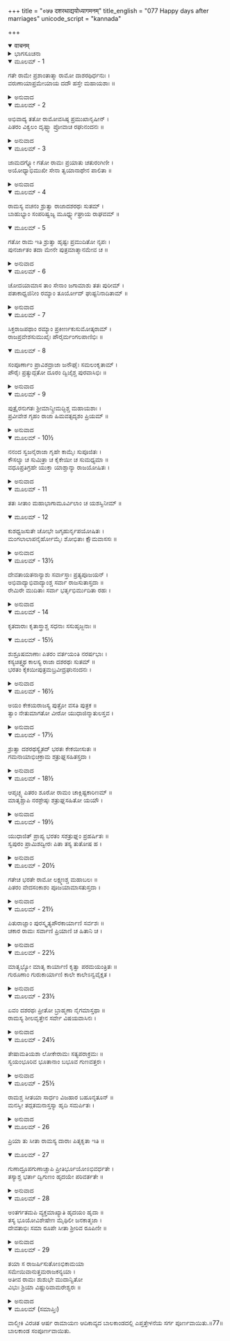 +++
title = "०७७ दशरथाद्ययोध्यागमनम्"
title_english = "077 Happy days after marriages"
unicode_script = "kannada"

+++
<details open><summary>वाचनम्</summary>

<div class="audioEmbed"  caption="श्रीराम-हरिसीताराममूर्ति-घनपाठिभ्यां वचनम्" src="https://archive.org/download/Ramayana-recitation-Sriram-harisItArAmamUrti-Ghanapaati-v2/Kanda_1/Kanda_1_BK-077-Dasharathaadi_Naamayodhyagamanam.mp3"></div>
</details>



<details><summary>ಭಾಗಸೂಚನಾ</summary>

ದಶರಥರಾಜನು ಪುತ್ರರ ಹಾಗೂ ವಧುಗಳೊಂದಿಗೆ ಅಯೋಧ್ಯಾಪ್ರವೇಶ, ಶತ್ರುಘ್ನ ಸಹಿತ ಭರತನು ಮಾವನ ಮನೆಗೆ ಹೋದುದು, ಶ್ರೀರಾಮನ ಸದ್ ವ್ಯವಹಾರಗಳಿಂದ ಎಲ್ಲರೂ ಸಂತೋಷಗೊಂಡುದು, ಸೀತಾ-ರಾಮರ ಪರಸ್ಪರ ಪ್ರೇಮ
</details>

<details open><summary>ಮೂಲಮ್ - 1</summary>

ಗತೇ ರಾಮೇ ಪ್ರಶಾಂತಾತ್ಮಾ ರಾಮೋ ದಾಶರಥಿರ್ಧನುಃ ।  
ವರುಣಾಯಾಪ್ರಮೇಯಾಯ ದದೌ ಹಸ್ತೇ ಮಹಾಯಶಾಃ ॥
</details>

<details><summary>ಅನುವಾದ</summary>

ಜಮದಗ್ನಿಕುಮಾರ ಪರಶುರಾಮರು ಹೊರಟುಹೋದ ಬಳಿಕ ಮಹಾಯಶಸ್ವೀ ದಶರಥನಂದನ ಶ್ರೀರಾಮನು ಶಾಂತಚಿತ್ತನಾಗಿ ಅಪಾರ ಶಕ್ತಿಶಾಲಿಯಾದ ವರುಣನ ಕೈಗೆ ಆ ಧನುಸ್ಸನ್ನು ಒಪ್ಪಿಸಿದನು.॥1॥
</details>

<details open><summary>ಮೂಲಮ್ - 2</summary>

ಅಭಿವಾದ್ಯ ತತೋ ರಾಮೋವಸಿಷ್ಠ ಪ್ರಮುಖಾನೃಷೀನ್ ।  
ಪಿತರಂ ವಿಕ್ವಲಂ ದೃಷ್ಟ್ವಾ ಪ್ರೋವಾಚ ರಘುನಂದನಃ ॥
</details>

<details><summary>ಅನುವಾದ</summary>

ಅನಂತರ ವಸಿಷ್ಠಾದಿ ಋಷಿಗಳಿಗೆ ನಮಸ್ಕರಿಸಿ ರಘುನಂದನ ಶ್ರೀರಾಮನು ಖಿನ್ನನಾದ ತನ್ನ ತಂದೆಯನ್ನು ನೋಡಿ ಅವರಲ್ಲಿ ಇಂತೆಂದನು.॥2॥
</details>

<details open><summary>ಮೂಲಮ್ - 3</summary>

ಜಾಮದಗ್ನ್ಯೋ ಗತೋ ರಾಮಃ ಪ್ರಯಾತು ಚತುರಂಗಿಣೀ ।  
ಅಯೋಧ್ಯಾಭಿಮುಖೀ ಸೇನಾ ತ್ವಯಾನಾಥೇನ ಪಾಲಿತಾ ॥
</details>

<details><summary>ಅನುವಾದ</summary>

ತಂದೆಯೇ! ಜಮದಗ್ನಿಕುಮಾರ ಪರಶುರಾಮರು ಹೊರಟು ಹೋದರು. ಈಗ ನಿನ್ನಿಂದ ಪಾಲಿತವಾದ ಚತುರಂಗ ಸೇನೆಯು ಅಯೋಧ್ಯೆಯ ಕಡೆಗೆ ಪ್ರಯಾಣ ಮಾಡಲಿ.॥3॥
</details>

<details open><summary>ಮೂಲಮ್ - 4</summary>

ರಾಮಸ್ಯ ವಚನಂ ಶ್ರುತ್ವಾ ರಾಜಾದಶರಥಃ ಸುತಮ್ ।  
ಬಾಹುಭ್ಯಾಂ ಸಂಪರಿಷ್ವಜ್ಯ ಮೂರ್ಧ್ನ್ಯುಘ್ರಾಯ ರಾಘವಮ್ ॥
</details>

<details open><summary>ಮೂಲಮ್ - 5</summary>

ಗತೋ ರಾಮ ಇತಿ ಶ್ರುತ್ವಾ ಹೃಷ್ಟಃ ಪ್ರಮುದಿತೋ ನೃಪಃ ।  
ಪುನರ್ಜಾತಂ ತದಾ ಮೇನೇ ಪುತ್ರಮಾತ್ಮಾನಮೇವ ಚ ॥
</details>

<details><summary>ಅನುವಾದ</summary>

ಶ್ರೀರಾಮನ ಮಾತನ್ನು ಕೇಳಿ ದಶರಥನು ಪುತ್ರನಾದ ರಘುನಾಥನನ್ನು ಬರಸೆಳೆದು ತಬ್ಬಿಕೊಂಡು ನೆತ್ತಿಯನ್ನು ಆಘ್ರಾಣಿಸಿದನು. ‘ಪರಶುರಾಮರು ಹೊರಟುಹೋದರು’ ಇದನ್ನು ಕಂಡು ದಶರಥ ಬಹಳ ಹರ್ಷಗೊಂಡು ಆನಂದಮಗ್ನನಾದನು. ಆಗ ಅವನು ತನ್ನ ಮತ್ತು ತನ್ನ ಮಕ್ಕಳ ಪುನರ್ಜನ್ಮವಾದಂತೆ ತಿಳಿದನು.॥4-5॥
</details>

<details open><summary>ಮೂಲಮ್ - 6</summary>

ಚೋದಯಾಮಾಸ ತಾಂ ಸೇನಾಂ ಜಗಾಮಾಶು ತತಃ ಪುರೀಮ್ ।  
ಪತಾಕಾಧ್ವಜಿನೀಂ ರಮ್ಯಾಂ ತೂರ್ಯೋದ್ ಘುಷ್ಟನಿನಾದಿತಾಮ್ ॥
</details>

<details><summary>ಅನುವಾದ</summary>

ಬಳಿಕ ದಶರಥನು ತನ್ನ ಸೈನ್ಯಕ್ಕೆ ನಗರದ ಕಡೆಗೆ ನಡೆಯಲು ಆಜ್ಞಾಪಿಸಿದನು. ಅಲ್ಲಿಂದ ಹೊರಟು ಶೀಘ್ರವಾಗಿ ಅಯೋಧ್ಯೆಯನ್ನು ತಲುಪಿದರು. ಆಗ ಅಯೋಧ್ಯೆಯು ತಳಿರು ತೋರಣ, ಧ್ವಜ-ಪತಾಕೆಗಳಿಂದ ಅಲಂಕೃತವಾಗಿತ್ತು; ಅದರಿಂದ ನಗರವು ವಿಶೇಷವಾಗಿ ಶೋಭಿಸುತ್ತಿತ್ತು. ಬಗೆಬಗೆಯ ಮಂಗಳ ವಾದ್ಯಗಳ ಧ್ವನಿಗಳಿಂದ ನಗರವು ಪ್ರತಿಧ್ವನಿಸುತ್ತಿತ್ತು.॥6॥
</details>

<details open><summary>ಮೂಲಮ್ - 7</summary>

ಸಿಕ್ತರಾಜಪಥಾಂ ರಮ್ಯಾಂ ಪ್ರಕೀರ್ಣಕುಸುಮೋತ್ಕರಾಮ್ ।  
ರಾಜಪ್ರವೇಶಸುಮುಖೈಃ ಪೌರೈರ್ಮಂಗಲಪಾಣಿಭಿಃ ॥
</details>

<details open><summary>ಮೂಲಮ್ - 8</summary>

ಸಂಪೂರ್ಣಾಂ ಪ್ರಾವಿಶದ್ರಾಜಾ ಜನೌಘೈಃ ಸಮಲಂಕೃತಾಮ್ ।  
ಪೌರೈಃ ಪ್ರತ್ಯುದ್ಗತೋ ದೂರಂ ದ್ವಿಜೈಶ್ಚ ಪುರವಾಸಿಭಿಃ ॥
</details>

<details><summary>ಅನುವಾದ</summary>

ರಾಜಬೀದಿಗಳಲ್ಲಿ ಪನ್ನೀರನ್ನು ಸಿಂಪಡಿಸಿದ್ದರು. ಅದರಿಂದ ಪುರಿಯ ಶೋಭೆ ಅವರ್ಣನೀಯವಾಗಿತ್ತು. ಸುಗಂಧಿತ ಪುಷ್ಪಗಳನ್ನು ರಾಶಿರಾಶಿಯಾಗಿ ಚೆಲ್ಲಿದ್ದರು. ಪ್ರಜಾಜನರು ಕೈಗಳಲ್ಲಿ ಮಾಂಗಲಿಕ ವಸ್ತುಗಳನ್ನು ಎತ್ತಿಕೊಂಡು ರಾಜನ ಪ್ರವೇಶ ಮಾರ್ಗದಲ್ಲಿ ನಿಂತಿದ್ದರು. ಹೀಗೆ ಅಲಂಕೃತವಾದ ಅಯೋಧ್ಯೆಯನ್ನು ರಾಜನು ಪ್ರವೇಶಿಸಿದನು. ನಾಗರಿಕರು, ಪುರಪ್ರಮುಖರು, ಬ್ರಾಹ್ಮಣರು, ಸ್ವಲ್ಪ ದೂರ ಮುಂದೆ ಹೋಗಿ ಮಹಾರಾಜನನ್ನು ಸ್ವಾಗತಿಸಿದರು.॥7-8॥
</details>

<details open><summary>ಮೂಲಮ್ - 9</summary>

ಪುತ್ರೈರನುಗತಃ ಶ್ರೀಮಾನ್ಶ್ರೀಮದ್ಭಿಶ್ಚ ಮಹಾಯಶಾಃ ।  
ಪ್ರವೀವೇಶ ಗೃಹಂ ರಾಜಾ ಹಿಮವತ್ಸದೃಶಂ ಪ್ರಿಯಮ್ ॥
</details>

<details><summary>ಅನುವಾದ</summary>

ತನ್ನ ಕಾಂತಿಯುಕ್ತ ಪುತ್ರರೊಂದಿಗೆ ಮಹಾಯಶಸ್ವೀ ಶ್ರೀಮಾನ್ ರಾಜಾ ದಶರಥನು ಹಿಮಾಲಯದಂತೆ ಸುಂದರ ಹಾಗೂ ಗಗನಚುಂಬಿಯಾದ ತನ್ನ ಅರಮನೆಯನ್ನು ಪ್ರವೇಶಿಸಿದನು.॥9॥
</details>

<details open><summary>ಮೂಲಮ್ - 10½</summary>

ನನಂದ ಸ್ವಜನೈರಾಜಾ ಗೃಹೇ ಕಾಮೈಃ ಸುಪೂಜಿತಃ ।  
ಕೌಸಲ್ಯಾ ಚ ಸುಮಿತ್ರಾ ಚ ಕೈಕೇಯೀ ಚ ಸುಮಧ್ಯಮಾ ॥  
ವಧೂಪ್ರತಿಗ್ರಹೇ ಯುಕ್ತಾ ಯಾಶ್ಚಾನ್ಯಾ ರಾಜಯೋಷಿತಃ ।
</details>

<details><summary>ಅನುವಾದ</summary>

ಅರಮನೆಯಲ್ಲಿ ಸ್ವಜನರಿಂದ ಮನೋವಾಂಛಿತ ವಸ್ತುಗಳಿಂದ ಪೂಜಿತನಾದ ದಶರಥನು ಪರಮಾನಂದವನ್ನು ಹೊಂದಿದನು. ಮಹಾರಾಣಿ ಕೌಸಲ್ಯೆ, ಸುಮಿತ್ರೆ, ಸುಂದರಿಯಾದ ಕೈಕೆ ಹಾಗೂ ಇತರ ರಾಜಪುತ್ರಿಯರೆಲ್ಲರೂ ಸೊಸೆಯರಿಗೆ ಆರತಿ ಎತ್ತಲು ಹೊರಟರು.॥10॥
</details>

<details open><summary>ಮೂಲಮ್ - 11</summary>

ತತಃ ಸೀತಾಂ ಮಹಾಭಾಗಾಮೂರ್ವಿಲಾಂ ಚ ಯಶಸ್ವಿನೀಮ್ ॥
</details>

<details open><summary>ಮೂಲಮ್ - 12</summary>

ಕುಶಧ್ವಜಸುತೇ ಚೋಭೇ ಜಗೃಹುರ್ನೃಪಯೋಷಿತಃ ।  
ಮಂಗಲಾಲಾಪನೈರ್ಹೋಮೈಃ ಶೋಭಿತಾಃ ಕ್ಷೌಮವಾಸಸಃ ॥
</details>

<details><summary>ಅನುವಾದ</summary>

ಅನಂತರ ರಾಜ ಪರಿವಾರದ ಆ ಸ್ತ್ರೀಯರು ಪರಮ ಸೌಭಾಗ್ಯವತೀ ಸೀತೆ, ಯಶಸ್ವಿನೀ ಊರ್ಮಿಳೆ, ಕುಶಧ್ವಜನ ಕನ್ಯೆಯರಾದ ಮಾಂಡವೀ ಮತ್ತು ಶ್ರುತಕೀರ್ತಿ ಇವರನ್ನು ಪಲ್ಲಕ್ಕಿಗಳಿಂದ ಇಳಿಸಿ, ಮಂಗಳ ಗೀತೆಗಳನ್ನು ಹಾಡುತ್ತಾ ಎಲ್ಲ ವಧುಗಳನ್ನು ಒಳಗೆ ಕರೆದುಕೊಂಡು ಹೋದರು. ಅವರೆಲ್ಲ ಪ್ರವೇಶ ಕಾಲಿಕ ಹೋಮ ಕರ್ಮದಿಂದ ಸುಶೋಭಿತರಾಗಿದ್ದು ರೇಶ್ಮೆಯ ಸೀರೆಗಳಿಂದ ಅಲಂಕೃತರಾಗಿದ್ದರು.॥11-12॥
</details>

<details open><summary>ಮೂಲಮ್ - 13½</summary>

ದೇವತಾಯತನಾನ್ಯಾಶು ಸರ್ವಾಸ್ತಾಃ ಪ್ರತ್ಯಪೂಜಯನ್ ।  
ಅಭಿವಾದ್ಯಾಭಿವಾದ್ಯಾಂಶ್ಚ ಸರ್ವಾ ರಾಜಸುತಾಸ್ತದಾ ॥  
ರೇಮಿರೇ ಮುದಿತಾಃ ಸರ್ವಾ ಭರ್ತೃಭಿರ್ಮುದಿತಾ ರಹಃ ।
</details>

<details><summary>ಅನುವಾದ</summary>

ಅವರೆಲ್ಲರನ್ನು ದೇವರ ಮನೆಗೆ ಕರೆದುಕೊಂಡು ಹೋಗಿ ಸೊಸೆಯರಿಂದ ದೇವತಾ ಪೂಜೆ ಮಾಡಿಸಿದರು. ಅನಂತರ ನವವಧುಗಳಾಗಿ ಬಂದಿರುವ ಆ ಎಲ್ಲ ರಾಜಕುಮಾರಿಯರು ವಂದನೀಯರಾದ ಅತ್ತೆ ಮಾವಂದಿರು ಆದಿ ಎಲ್ಲರ ಚರಣಗಳಿಗೆ ನಮಸ್ಕರಿಸಿದರು ಹಾಗೂ ತಮ್ಮ-ತಮ್ಮ ಪತಿಗಳೊಂದಿಗೆ ಏಕಾಂತದಲ್ಲಿ ಇದ್ದು ಅವರೆಲ್ಲರೂ ಬಹಳ ಆನಂದದಿಂದ ದಿನಕಳೆಯ ತೊಡಗಿದರು.॥13½॥
</details>

<details open><summary>ಮೂಲಮ್ - 14</summary>

ಕೃತದಾರಾಃ ಕೃತಾಸ್ತ್ರಾಶ್ಚ ಸಧನಾಃ ಸಸುಹೃಜ್ಜನಾಃ ॥
</details>

<details open><summary>ಮೂಲಮ್ - 15½</summary>

ಶುಶ್ರೂಷಮಾಣಾಃ ಪಿತರಂ ವರ್ತಯಂತಿ ನರರ್ಷಭಾಃ ।  
ಕಸ್ಯಚಿತ್ತ್ವಥ ಕಾಲಸ್ಯ ರಾಜಾ ದಶರಥಃ ಸುತಮ್ ॥  
ಭರತಂ ಕೈಕಯೀಪುತ್ರಮಬ್ರವೀದ್ರಘುನಂದನಃ ।
</details>

<details><summary>ಅನುವಾದ</summary>

ಶ್ರೀರಾಮನೇ ಆದಿ ಪುರುಷಶ್ರೇಷ್ಠ ನಾಲ್ವರು ಸಹೋದರರೂ ಅಸ್ತ್ರವಿದ್ಯೆಯಲ್ಲಿ ನಿಪುಣರಾಗಿದ್ದರು, ವಿವಾಹಿತರಾಗಿ, ಧನ ಮತ್ತು ಮಿತ್ರರೊಂದಿಗೆ ಇರುತ್ತಾ ತಂದೆಯ ಸೇವೆ ಮಾಡತೊಡಗಿದರು. ಸ್ವಲ್ಪ ಸಮಯ ಕಳೆದಾಗ ರಘುನಂದನ ದಶರಥನು ಕೈಕೇಯೀ ಕುಮಾರ ಭರತನಲ್ಲಿ ಹೇಳಿದನು.॥14-15½॥
</details>

<details open><summary>ಮೂಲಮ್ - 16½</summary>

ಅಯಂ ಕೇಕಯರಾಜಸ್ಯ ಪುತ್ರೋ ವಸತಿ ಪುತ್ರಕ ॥  
ತ್ವಾಂ ನೇತುಮಾಗತೋ ವೀರೋ ಯುಧಾಜಿನ್ಮಾತುಲಸ್ತವ ।
</details>

<details><summary>ಅನುವಾದ</summary>

ಮಗು! ನಿನ್ನ ಮಾವನಾದ ಕೇಕೆಯ ರಾಜಕುಮಾರ ವೀರ ಯುಧಾಜಿತ್ತು ನಿನ್ನನ್ನು ಕರೆದುಕೊಂಡು ಹೋಗಲು ಬಂದಿರುವನು. ಅನೇಕ ದಿನಗಳಿಂದ ಇಲ್ಲೇ ಇರುವನು.॥16½॥
</details>

<details open><summary>ಮೂಲಮ್ - 17½</summary>

ಶ್ರುತ್ವಾ ದಶರಥಸ್ಯೈತದ್ ಭರತಃ ಕೇಕಯೀಸುತಃ ॥  
ಗಮನಾಯಾಭಿಚಕ್ರಾಮ ಶತ್ರುಘ್ನಸಹಿತಸ್ತದಾ ।
</details>

<details><summary>ಅನುವಾದ</summary>

ದಶರಥನ ಮಾತನ್ನು ಕೇಳಿ ಕೈಕೇಯಿ ಕುಮಾರ ಭರತನು ಶತ್ರುಘ್ನನೊಂದಿಗೆ ಮಾವನ ಮನೆಗೆ ಹೋಗುವ ವಿಚಾರ ಮಾಡಿದನು.॥17॥
</details>

<details open><summary>ಮೂಲಮ್ - 18½</summary>

ಆಪೃಚ್ಛ್ಯ ಪಿತರಂ ಶೂರೋ ರಾಮಂ ಚಾಕ್ಲಿಷ್ಟಕಾರಿಣಮ್ ॥  
ಮಾತೃಶ್ಚಾಪಿ ನರಶ್ರೇಷ್ಠಃ ಶತ್ರುಘ್ನಸಹಿತೋ ಯಯೌ ।
</details>

<details><summary>ಅನುವಾದ</summary>

ಆ ನರಶ್ರೇಷ್ಠ ಶೂರವೀರನಾದ ಭರತನು ತಂದೆ ದಶರಥನ ಹಾಗೂ ಸುಲಭವಾಗಿ ಎಲ್ಲ ಮಹಾಕಾರ್ಯಗಳನ್ನು ಮಾಡುವ ಶ್ರೀರಾಮನ ಮತ್ತು ಎಲ್ಲ ತಾಯಂದಿರ ಅಪ್ಪಣೆ ಪಡೆದು ಶತ್ರುಘ್ನನೊಂದಿಗೆ ಹೊರಟನು.॥18½॥
</details>

<details open><summary>ಮೂಲಮ್ - 19½</summary>

ಯುಧಾಜಿತ್ ಪ್ರಾಪ್ಯ ಭರತಂ ಸಶತ್ರುಘ್ನಂ ಪ್ರಹರ್ಷಿತಃ ॥  
ಸ್ವಪುರಂ ಪ್ರಾಮಿಶದ್ವೀರಃ ಪಿತಾ ತಸ್ಯ ತುತೋಷ ಹ ।
</details>

<details><summary>ಅನುವಾದ</summary>

ಶತ್ರುಘ್ನ ಸಹಿತ ಭರತನನ್ನು ಜೊತೆಗೆ ಕರೆದುಕೊಂಡು ವೀರ ಯುಧಾಜಿತ್ತು ಬಹಳ ಹರ್ಷದಿಂದ ತನ್ನ ನಗರವನ್ನು ಪ್ರವೇಶಿಸಿದನು. ಇದರಿಂದ ಅವನ ತಂದೆಗೆ ಬಹಳ ಸಂತೋಷವಾಯಿತು.॥19½॥
</details>

<details open><summary>ಮೂಲಮ್ - 20½</summary>

ಗತೇಚ ಭರತೇ ರಾಮೋ ಲಕ್ಷ್ಮಣಶ್ಚ ಮಹಾಬಲಃ ॥  
ಪಿತರಂ ವೇದಸಂಕಾಶಂ ಪೂಜಯಾಮಾಸತುಸ್ತದಾ ।
</details>

<details><summary>ಅನುವಾದ</summary>

ಭರತನು ಹೊರಟು ಹೋದ ಬಳಿಕ ಮಹಾಬಲಿ ಶ್ರೀರಾಮ ಮತ್ತು ಲಕ್ಷ್ಮಣರು ತಮ್ಮ ದೇವರಂತೆ ಇರುವ ತಂದೆಯ ಸೇವೆ-ಪೂಜೆಯಲ್ಲಿ ಮುಳುಗಿದರು.॥20½॥
</details>

<details open><summary>ಮೂಲಮ್ - 21½</summary>

ಪಿತುರಾಜ್ಞಾಂ ಪುರಸ್ಕೃತ್ಯಪೌರಕಾರ್ಯಾಣಿ ಸರ್ವಶಃ ॥  
ಚಕಾರ ರಾಮಃ ಸರ್ವಾಣಿ ಪ್ರಿಯಾಣಿ ಚ ಹಿತಾನಿ ಚ ।
</details>

<details><summary>ಅನುವಾದ</summary>

ತಂದೆಯ ಆಜ್ಞೆಯನ್ನು ಶಿರಸಾವಹಿಸಿ ಅವರು ನಗರವಾಸಿಯರ ಎಲ್ಲ ಕಾರ್ಯವನ್ನು ನೋಡಿಕೊಳ್ಳುವುದು ಹಾಗೂ ಅವರ ಎಲ್ಲ ಪ್ರಿಯವಾದ, ಹಿತಕರ ಕಾರ್ಯಗಳನ್ನು ಮಾಡತೊಡಗಿದರು.॥21½॥
</details>

<details open><summary>ಮೂಲಮ್ - 22½</summary>

ಮಾತೃಭ್ಯೋ ಮಾತೃ ಕಾರ್ಯಾಣಿ ಕೃತ್ವಾ ಪರಮಯಂತ್ರಿತಃ ॥  
ಗುರೂಣಾಂ ಗುರುಕಾರ್ಯಾಣಿ ಕಾಲೇ ಕಾಲೇಽನ್ವವೈಕ್ಷತ ।
</details>

<details><summary>ಅನುವಾದ</summary>

ಅವರು ಬಹಳ ಸಂಯಮದಲ್ಲಿದ್ದು, ಸಮಯಕ್ಕೆ ಸರಿಯಾಗಿ ಮಾತೆಯರ ಅವಶ್ಯಕ ಕಾರ್ಯಗಳನ್ನು ಪೂರ್ಣ ಗೊಳಿಸಿ, ಗುರುಜನರ ಭಾರೀ-ಭಾರೀ ಕಾರ್ಯಗಳನ್ನು ಕೂಡ ಸಿದ್ಧಗೊಳಿಸಲು ಗಮನಕೊಡುತ್ತಿದ್ದರು.॥22½॥
</details>

<details open><summary>ಮೂಲಮ್ - 23½</summary>

ಏವಂ ದಶರಥಃ ಪ್ರೀತೋ ಬ್ರಾಹ್ಮಣಾ ನೈಗಮಾಸ್ತಥಾ ॥  
ರಾಮಸ್ಯ ಶೀಲವೃತ್ತೇನ ಸರ್ವೇ ವಿಷಯವಾಸಿನಃ ।
</details>

<details><summary>ಅನುವಾದ</summary>

ಅವರ ಈ ಸದ್ವರ್ತನೆಯಿಂದ ದಶರಥನು, ವೇದವೇತ್ತರಾದ ಬ್ರಾಹ್ಮಣರು ಹಾಗೂ ವೈಶ್ಯವರ್ಗವು ಬಹಳ ಪ್ರಸನ್ನರಾಗಿದ್ದರು. ಶ್ರೀರಾಮನ ಉತ್ತಮ ಶೀಲ, ಸದ್ ವ್ಯವಹಾರದಿಂದ ಆ ರಾಜ್ಯದಲ್ಲಿ ವಾಸಿಸುತ್ತಿದ್ದವರೆಲ್ಲರೂ ಬಹಳ ಸಂತುಷ್ಟರಾದರು.॥23½॥
</details>

<details open><summary>ಮೂಲಮ್ - 24½</summary>

ತೇಷಾಮತಿಯಶಾ ಲೋಕೇರಾಮಃ ಸತ್ಯಪರಾಕ್ರಮಃ ॥  
ಸ್ವಯಂಭೂರಿವ ಭೂತಾನಾಂ ಬಭೂವ ಗುಣವತ್ತರಃ ।
</details>

<details><summary>ಅನುವಾದ</summary>

ರಾಜನ ನಾಲ್ವರು ಪುತ್ರರಲ್ಲಿ ಸತ್ಯ ಪರಾಕ್ರಮಿ ಶ್ರೀರಾಮನೇ ಲೋಕಗಳಲ್ಲಿ-ಸಮಸ್ತ ಪ್ರಾಣಿಗಳಲ್ಲಿ ಸ್ವಯಂಭೂ ಬ್ರಹ್ಮದೇವರೇ ಅತ್ಯಂತ ಯಶಸ್ವೀ ಮತ್ತು ಮಹಾನ್ ಗುಣವಂತನಾಗಿರುವಂತೆಯೇ ಅತ್ಯಂತ ಯಶಸ್ವೀ ಗುಣವಂತನಾಗಿದ್ದನು.॥24½॥
</details>

<details open><summary>ಮೂಲಮ್ - 25½</summary>

ರಾಮಶ್ಚ ಸೀತಯಾ ಸಾರ್ಧಂ ವಿಜಹಾರ ಬಹೂನೃತೂನ್ ॥  
ಮನಸ್ವೀ ತದ್ಗತಮನಾಸ್ತಸ್ಯಾ ಹೃದಿ ಸಮರ್ಪಿತಃ ।
</details>

<details><summary>ಅನುವಾದ</summary>

ಶ್ರೀರಾಮಚಂದ್ರನು ಸದಾ ಸೀತೆಯ ಹೃದಯ ಮಂದಿರದಲ್ಲಿ ವಿರಾಜಿಸುತ್ತಿದ್ದನು ಹಾಗೂ ಮಹಾತ್ಮಾ ಶ್ರೀರಾಮನ ಮನಸ್ಸೂ ಕೂಡ ಸೀತೆಯಲ್ಲೇ ತೊಡಗಿರುತ್ತಿತ್ತು. ಶ್ರೀರಾಮನು ಸೀತೆಯೊಂದಿಗೆ ಅನೇಕ ಋತುಗಳಲ್ಲಿ ವಿಹರಿಸಿದನು.॥25॥
</details>

<details open><summary>ಮೂಲಮ್ - 26</summary>

ಪ್ರಿಯಾ ತು ಸೀತಾ ರಾಮಸ್ಯ ದಾರಾಃ ಪಿತೃಕೃತಾ ಇತಿ ॥
</details>

<details open><summary>ಮೂಲಮ್ - 27</summary>

ಗುಣಾದ್ರೂಪಗುಣಾಚ್ಚಾಪಿ ಪ್ರೀತಿರ್ಭೂಯೋಽಭಿವರ್ಧತೇ ।  
ತಸ್ಯಾಶ್ಚ ಭರ್ತಾ ದ್ವಿಗುಣಂ ಹೃದಯೇ ಪರಿವರ್ತತೇ ॥
</details>

<details><summary>ಅನುವಾದ</summary>

ಸೀತೆಯು ಶ್ರೀರಾಮನಿಗೆ ಬಹಳ ಪ್ರಿಯಳಾಗಿದ್ದಳು; ಏಕೆಂದರೆ ಆಕೆಯು ರಾಜಾ ಜನಕನಿಂದ ಶ್ರೀರಾಮನಿಗೆ ಪತ್ನಿಯಾಗಿ ಸಮರ್ಪಿತಳಾಗಿದ್ದಳು. ಸೀತೆಯ ಪಾತಿವ್ರತ್ಯವೇ ಆದಿ ಗುಣಗಳಿಂದ ಹಾಗೂ ಆಕೆಯ ಸೌಂದರ್ಯ ಗುಣಗಳಿಂದಲೂ ಶ್ರೀರಾಮನಿಗೆ ಆಕೆಯ ಕುರಿತು ಹೆಚ್ಚೆಚ್ಚು ಪ್ರೇಮ ಬೆಳೆಯುತ್ತಲೇ ಇತ್ತು. ಹೀಗೆ ಸೀತೆಯ ಹೃದಯದಲ್ಲಿಯೂ ತನ್ನ ಪತಿ ಶ್ರೀರಾಮನು ತನ್ನ ಗುಣ ಸೌಂದರ್ಯದ ಕಾರಣ ಇಮ್ಮಡಿಯಾದ ಪ್ರೀತಿಗೆ ಪಾತ್ರನಾಗಿರುತ್ತಿದ್ದನು.॥26-27॥
</details>

<details open><summary>ಮೂಲಮ್ - 28</summary>

ಅಂತರ್ಗತಮಪಿ ವ್ಯಕ್ತಮಾಖ್ಯಾತಿ ಹೃದಯಂ ಹೃದಾ ॥  
ತಸ್ಯ ಭೂಯೋವಿಶೇಷೇಣ ಮೈಥಿಲೀ ಜನಕಾತ್ಮಜಾ ।  
ದೇವತಾಭಿಃ ಸಮಾ ರೂಪೇ ಸೀತಾ ಶ್ರೀರಿವ ರೂಪಿಣೀ ॥
</details>

<details><summary>ಅನುವಾದ</summary>

ಜನಕನಂದಿನಿ ಮಿಥಿಲೇಶ ಕುಮಾರಿ ಸೀತೆಯು ಶ್ರೀರಾಮನ ಹೃದ್ಗತ ಅಭಿಪ್ರಾಯವನ್ನು ತನ್ನ ಹೃದಯದಿಂದಲೇ ತಿಳಿಯುತ್ತಿದ್ದಳು ಹಾಗೂ ಸ್ಪಷ್ಟರೂಪವಾಗಿ ತಿಳಿಸುತ್ತಿದ್ದಳು. ಆಕೆಯು ರೂಪದಲ್ಲಿ ದೇವಾಂಗನೆಯರಂತೆ ಇದ್ದು ಮೂರ್ತಿಮಂತ ಲಕ್ಷ್ಮಿಯಂತೆಯೇ ಅನಿಸುತ್ತಿದ್ದಳು.॥28॥
</details>

<details open><summary>ಮೂಲಮ್ - 29</summary>

ತಯಾ ಸ ರಾಜರ್ಷಿಸುತೋಽಭಿಕಾಮಯಾ  
ಸಮೇಯಿವಾನುತ್ತಮರಾಜಕನ್ಯಯಾ ।  
ಅತೀವ ರಾಮಃ ಶುಶುಭೇ ಮುದಾನ್ವಿತೋ  
ವಿಭುಃ ಶ್ರಿಯಾ ವಿಷ್ಣುರಿವಾಮರೇಶ್ವರಃ ॥
</details>

<details><summary>ಅನುವಾದ</summary>

ಶ್ರೇಷ್ಠ ರಾಜಕುಮಾರಿ ಸೀತೆಯು ಶ್ರೀರಾಮನ ಕಾಮನೆಯನ್ನು ಇರಿಸುತ್ತಿದ್ದಳು ಹಾಗೂ ಶ್ರೀರಾಮನೂ ಕೂಡ ಏಕಮಾತ್ರ ಆಕೆಯನ್ನೇ ಬಯಸುತ್ತಿದ್ದನು. ಲಕ್ಷ್ಮಿಯೊಂದಿಗೆ ದೇವೇಶ್ವರ ಭಗವಾನ್ ವಿಷ್ಣುವು ಶೋಭಿಸುತ್ತಿರುವಂತೆಯೇ ಸೀತಾದೇವಿಯೊಂದಿಗೆ ರಾಜರ್ಷಿ ದಶರಥ ಕುಮಾರ ಶ್ರೀರಾಮನು ಪರಮ ಪ್ರಸನ್ನನಾಗಿದ್ದು ಬಹಳ ಶೋಭಿಸುತ್ತಿದ್ದನು.॥29॥
</details>

<details open><summary>ಮೂಲಮ್ (ಸಮಾಪ್ತಿಃ)</summary>

ವಾಲ್ಮೀಕಿ ವಿರಚಿತ ಆರ್ಷ ರಾಮಾಯಣ ಆದಿಕಾವ್ಯದ ಬಾಲಕಾಂಡದಲ್ಲಿ ಎಪ್ತತ್ತೇಳನೆಯ ಸರ್ಗ ಪೂರ್ಣವಾಯಿತು.॥77॥  
ಬಾಲಕಾಂಡ ಸಂಪೂರ್ಣವಾಯಿತು.
</details>